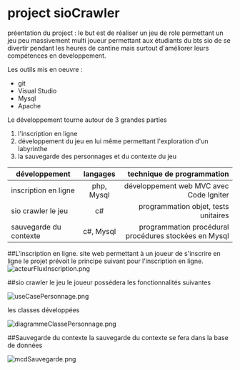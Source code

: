 project sioCrawler
==================

préentation du project : le but est de réaliser un jeu de role permettant un jeu peu massivement  multi joueur permettant aux étudiants du bts sio de se divertir pendant les heures de cantine mais surtout d'améliorer leurs compétences en developpement.

Les outils mis en oeuvre :

* git
* Visual Studio
* Mysql
* Apache

Le développement tourne autour de 3 grandes parties 

1. l'inscription en ligne
2. développement du jeu en lui même permettant l'exploration d'un labyrinthe 
3. la sauvegarde des personnages et du contexte du jeu

|      **développement**      | **langages** |          **technique de programmation**       			|
|-----------------------------|:------------:|---------------------------------------------------------:|
| inscription en ligne		  | php, Mysql   |   développement web MVC avec Code Igniter    			|
| sio crawler le jeu          | c#           |   programmation objet, tests unitaires        			|
| sauvegarde du contexte      | c#, Mysql    |   programmation procédural procédures stockées en Mysql  |

##L'inscription en ligne.
site web permettant à un joueur de s'inscrire en ligne le projet prévoit le principe suivant pour l'inscription en ligne.
![acteurFluxInscription.png](C:\Users\btessier\Desktop\git\imagesTpGit\acteurFluxInscription.png)

##sio crawler le jeu 
le joueur possédera les fonctionnalités suivantes

![useCasePersonnage.png](C:\Users\btessier\Desktop\git\imagesTpGit\useCasePersonnage.png)

les classes développées

![diagrammeClassePersonnage.png](C:\Users\btessier\Desktop\git\imagesTpGit\diagrammeClassePersonnage.png)

##Sauvegarde du contexte
la sauvegarde du contexte se fera dans la base de données

![mcdSauvegarde.png](C:\Users\btessier\Desktop\git\imagesTpGit\mcdSauvegarde.png)
